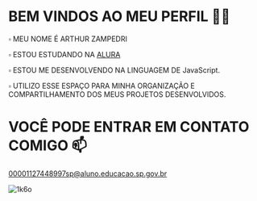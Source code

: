 # BEM VINDOS AO MEU PERFIL 🥀🥀
▫ MEU NOME  É ARTHUR ZAMPEDRI

▫ ESTOU ESTUDANDO NA [ALURA](https://www.alura.com.br/)

▫ ESTOU ME DESENVOLVENDO NA LINGUAGEM DE JavaScript.

▫ UTILIZO ESSE ESPAÇO PARA MINHA ORGANIZAÇÃO E COMPARTILHAMENTO DOS MEUS PROJETOS DESENVOLVIDOS.

# VOCÊ PODE ENTRAR EM CONTATO COMIGO 📫
00001127448997sp@aluno.educacao.sp.gov.br



![1k6o](https://github.com/user-attachments/assets/e5abe4cc-d3cb-442f-ab72-93f6a89e6020)
